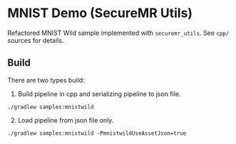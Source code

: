 # MNIST Demo (SecureMR Utils)

Refactored MNIST Wild sample implemented with `securemr_utils`. See `cpp/` sources for details.

## Build
There are two types build:

1. Build pipeline in cpp and serializing pipeline to json file.
```
./gradlew samples:mnistwild
```

2. Load pipeline from json file only.

```
./gradlew samples:mnistwild -PmnistwildUseAssetJson=true
```
